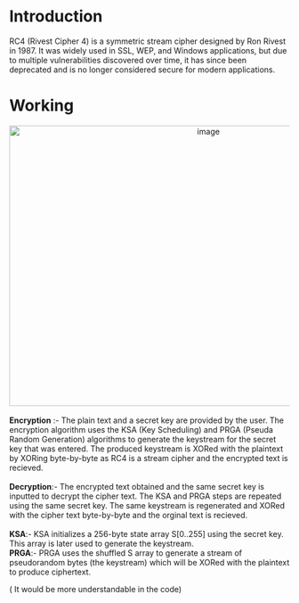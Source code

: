 # Introduction
RC4 (Rivest Cipher 4) is a symmetric stream cipher designed by Ron Rivest in 1987. It was widely used in SSL, WEP, and Windows applications, but due to multiple vulnerabilities discovered over time, it has since been deprecated and is no longer considered secure for modern applications.

# Working
<div align = "center"><img width="700" height="503" alt="image" src="https://github.com/user-attachments/assets/a828ae85-2bd3-4c90-9358-538766b3b11d" /> </div> <br>
<b>Encryption</b> :- The plain text and a secret key are provided by the user. The encryption algorithm uses the KSA (Key Scheduling) and PRGA (Pseuda Random Generation) algorithms to generate the keystream for the secret key that was entered. The produced keystream is XORed with the plaintext by XORing byte-by-byte as RC4 is a stream cipher and the encrypted text is recieved. 
<br><br>
<b>Decryption</b>:- The encrypted text obtained and the same secret key is inputted to decrypt the cipher text. The KSA and PRGA steps are repeated using the same secret key. The same keystream is regenerated and XORed with the cipher text byte-by-byte and the orginal text is recieved. 
<br><br>
<b>KSA</b>:- KSA initializes a 256-byte state array S[0..255] using the secret key. This array is later used to generate the keystream. 
<br>
<b>PRGA</b>:- PRGA uses the shuffled S array to generate a stream of pseudorandom bytes (the keystream) which will be XORed with the plaintext to produce ciphertext. 
<br>
<div align = "left"><p>( It would be more understandable in the code)</p></div>
